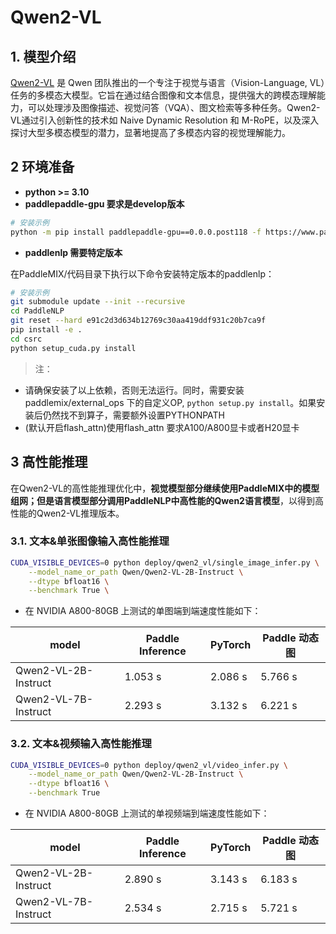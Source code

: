 # Qwen2-VL

## 1. 模型介绍

[Qwen2-VL](https://qwenlm.github.io/blog/qwen2-vl/) 是 Qwen 团队推出的一个专注于视觉与语言（Vision-Language, VL）任务的多模态大模型。它旨在通过结合图像和文本信息，提供强大的跨模态理解能力，可以处理涉及图像描述、视觉问答（VQA）、图文检索等多种任务。Qwen2-VL通过引入创新性的技术如 Naive Dynamic Resolution 和 M-RoPE，以及深入探讨大型多模态模型的潜力，显著地提高了多模态内容的视觉理解能力。

## 2 环境准备

- **python >= 3.10**
- **paddlepaddle-gpu 要求是develop版本**
```bash
# 安装示例
python -m pip install paddlepaddle-gpu==0.0.0.post118 -f https://www.paddlepaddle.org.cn/whl/linux/gpu/develop.html
```

- **paddlenlp 需要特定版本**

在PaddleMIX/代码目录下执行以下命令安装特定版本的paddlenlp：
```bash
# 安装示例
git submodule update --init --recursive
cd PaddleNLP
git reset --hard e91c2d3d634b12769c30aa419ddf931c20b7ca9f
pip install -e .
cd csrc
python setup_cuda.py install
```

> 注：
* 请确保安装了以上依赖，否则无法运行。同时，需要安装 paddlemix/external_ops 下的自定义OP, `python setup.py install`。如果安装后仍然找不到算子，需要额外设置PYTHONPATH
* (默认开启flash_attn)使用flash_attn 要求A100/A800显卡或者H20显卡

## 3 高性能推理

在Qwen2-VL的高性能推理优化中，**视觉模型部分继续使用PaddleMIX中的模型组网；但是语言模型部分调用PaddleNLP中高性能的Qwen2语言模型**，以得到高性能的Qwen2-VL推理版本。

### 3.1. 文本&单张图像输入高性能推理
```bash
CUDA_VISIBLE_DEVICES=0 python deploy/qwen2_vl/single_image_infer.py \
    --model_name_or_path Qwen/Qwen2-VL-2B-Instruct \
    --dtype bfloat16 \
    --benchmark True \
```

- 在 NVIDIA A800-80GB 上测试的单图端到端速度性能如下：

| model                  | Paddle Inference|    PyTorch   | Paddle 动态图 |
| ---------------------- | --------------- | ------------ | ------------ |
| Qwen2-VL-2B-Instruct   |      1.053 s     |     2.086 s   |   5.766 s   |
| Qwen2-VL-7B-Instruct   |      2.293 s     |     3.132 s   |   6.221 s   |


### 3.2. 文本&视频输入高性能推理
```bash
CUDA_VISIBLE_DEVICES=0 python deploy/qwen2_vl/video_infer.py \
    --model_name_or_path Qwen/Qwen2-VL-2B-Instruct \
    --dtype bfloat16 \
    --benchmark True
```

- 在 NVIDIA A800-80GB 上测试的单视频端到端速度性能如下：

| model                  | Paddle Inference|    PyTorch   | Paddle 动态图 |
| ---------------------- | --------------- | ------------ | ------------ |
| Qwen2-VL-2B-Instruct   |      2.890 s    |     3.143 s  |    6.183 s  |
| Qwen2-VL-7B-Instruct   |      2.534 s    |     2.715 s  |    5.721 s  |
